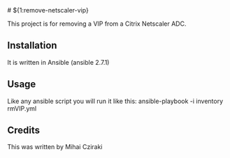 <snippet>
  <content>
# ${1:remove-netscaler-vip}

This project is for removing a VIP from a Citrix Netscaler ADC.

## Installation

It is written in Ansible (ansible 2.7.1)

## Usage

Like any ansible script you will run it like this:
ansible-playbook -i inventory  rmVIP.yml

## Credits

This was written by Mihai Cziraki
</content>
</snippet>
